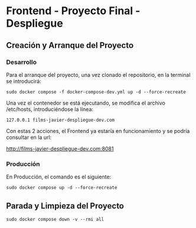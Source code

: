 # Frontend - Proyecto Final - Despliegue

## Creación y Arranque del Proyecto

### Desarrollo

Para el arranque del proyecto, una vez clonado el repositorio, en la terminal se introducirá:

```sudo docker compose -f docker-compose-dev.yml up -d --force-recreate```

Una vez el contenedor se está ejecutando, se modifica el archivo /etc/hosts, introduciéndose la línea:

```127.0.0.1 films-javier-despliegue-dev.com```

Con estas 2 acciones, el Frontend ya estaría en funcionamiento y se podría consultar en la url:

<http://films-javier-despliegue-dev.com:8081>

### Producción

En Producción, el comando es el siguiente:

```sudo docker compose up -d --force-recreate```

## Parada y Limpieza del Proyecto

```sudo docker compose down -v --rmi all```
